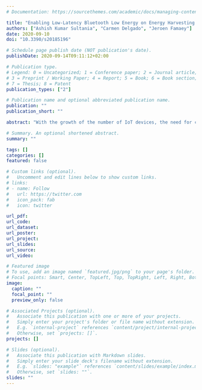 ```yaml
---
# Documentation: https://sourcethemes.com/academic/docs/managing-content/

title: "Enabling Low-Latency Bluetooth Low Energy on Energy Harvesting Batteryless Devices Using Wake-Up Radios"
authors: ["Ashish Kumar Sultania", "Carmen Delgado", "Jeroen Famaey"]
date: 2020-09-10
doi: "10.3390/s20185196"

# Schedule page publish date (NOT publication's date).
publishDate: 2020-09-14T09:11:12+02:00

# Publication type.
# Legend: 0 = Uncategorized; 1 = Conference paper; 2 = Journal article;
# 3 = Preprint / Working Paper; 4 = Report; 5 = Book; 6 = Book section;
# 7 = Thesis; 8 = Patent
publication_types: ["2"]

# Publication name and optional abbreviated publication name.
publication: ""
publication_short: ""

abstract: "With the growth of the number of IoT devices, the need for changing batteries is becoming cumbersome and has a significant environmental impact. Therefore, batteryless and maintenance-free IoT solutions have emerged, where energy is harvested from the ambient environment. Energy harvesting is relevant mainly for the devices that have a low energy consumption in the range of thousands of micro-watts. Bluetooth Low Energy (BLE) is one of the most popular technologies and is highly suitable for such batteryless energy harvesting devices. Specifically, the BLE friendship feature allows a Low Power Node (LPN) to sleep most of the time. An associated friend node (FN) temporarily stores the LPN’s incoming data packets. The LPN wakes up and polls periodically to its FN retrieving the stored data. Unfortunately, the LPNs typically experience high downlink (DL) latency. To resolve the latency issue, we propose combining the batteryless LPN with a secondary ultra-low-power wake-up radio (WuR), which enables it to always listen for an incoming wake-up signal (WuS). The WuR allows the FN to notify the LPN when new DL data is available by sending a WuS. This removes the need for frequent polling by the LPN, and thus saves the little valuable energy available to the batteryless LPN. In this article, we compare the standard BLE duty-cycle based polling and WuR-based data communication between an FN and a batteryless energy-harvesting LPN. This study allows optimising the LPN configuration (such as capacitor size, polling interval) based on the packet arrival rate, desired packet delivery ratio and DL latency at different harvesting powers. The result shows that WuR-based communication performs best for high harvesting power (400 μW and above) and supports Poisson packet arrival rates as low as 1 s with maximum PDR using a capacitor of 50 mF or more."

# Summary. An optional shortened abstract.
summary: ""

tags: []
categories: []
featured: false

# Custom links (optional).
#   Uncomment and edit lines below to show custom links.
# links:
# - name: Follow
#   url: https://twitter.com
#   icon_pack: fab
#   icon: twitter

url_pdf:
url_code:
url_dataset:
url_poster:
url_project:
url_slides:
url_source:
url_video:

# Featured image
# To use, add an image named `featured.jpg/png` to your page's folder. 
# Focal points: Smart, Center, TopLeft, Top, TopRight, Left, Right, BottomLeft, Bottom, BottomRight.
image:
  caption: ""
  focal_point: ""
  preview_only: false

# Associated Projects (optional).
#   Associate this publication with one or more of your projects.
#   Simply enter your project's folder or file name without extension.
#   E.g. `internal-project` references `content/project/internal-project/index.md`.
#   Otherwise, set `projects: []`.
projects: []

# Slides (optional).
#   Associate this publication with Markdown slides.
#   Simply enter your slide deck's filename without extension.
#   E.g. `slides: "example"` references `content/slides/example/index.md`.
#   Otherwise, set `slides: ""`.
slides: ""
---
```

